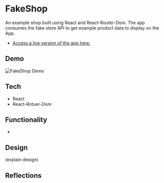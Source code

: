 # FakeShop
An example shop built using React and React-Router-Dom. The app consumes the fake store API to get example product data to display on the App.

- [Access a live version of the app here.](https://fakeshop-8ba44.firebaseapp.com/)

## Demo
![FakeShop Demo](README/demo.gif)

## Tech
- React
- React-Rotuer-Dom

## Functionality 
-

## Design
(explain design)

## Reflections

